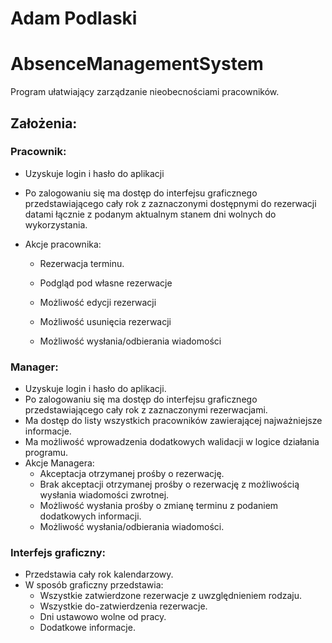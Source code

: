 # Adam Podlaski

# AbsenceManagementSystem
Program ułatwiający zarządzanie nieobecnościami pracowników.

## Założenia:
### Pracownik:
- Uzyskuje login i hasło do aplikacji

- Po zalogowaniu się ma dostęp do interfejsu graficznego przedstawiającego cały rok z zaznaczonymi dostępnymi do rezerwacji datami łącznie z podanym aktualnym stanem dni wolnych do wykorzystania.

- Akcje pracownika:

  - Rezerwacja terminu.

  - Podgląd pod własne rezerwacje

  - Możliwość edycji rezerwacji

  - Możliwość usunięcia rezerwacji

  - Możliwość wysłania/odbierania wiadomości

### Manager:
- Uzyskuje login i hasło do aplikacji.
- Po zalogowaniu się ma dostęp do interfejsu graficznego przedstawiającego cały rok z zaznaczonymi rezerwacjami.
- Ma dostęp do listy wszystkich pracowników zawierającej najważniejsze informacje.
- Ma możliwość wprowadzenia dodatkowych walidacji w logice działania programu.
- Akcje Managera:
  - Akceptacja otrzymanej prośby o rezerwację.
  - Brak akceptacji otrzymanej prośby o rezerwację z możliwością wysłania wiadomości zwrotnej.
  - Możliwość wysłania prośby o zmianę terminu z podaniem dodatkowych informacji.
  - Możliwość wysłania/odbierania wiadomości.

### Interfejs graficzny:
- Przedstawia cały rok kalendarzowy.
- W sposób graficzny przedstawia:
  - Wszystkie zatwierdzone rezerwacje z uwzględnieniem rodzaju.
  - Wszystkie do-zatwierdzenia rezerwacje.
  - Dni ustawowo wolne od pracy.
  - Dodatkowe informacje.

